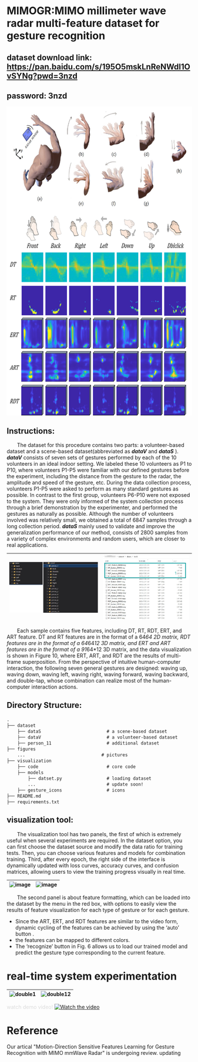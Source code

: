 # MIMOGR:MIMO millimeter wave radar multi-feature dataset for gesture recognition

## dataset download link: https://pan.baidu.com/s/195O5mskLnReNWdl1OvSYNg?pwd=3nzd 
## password: 3nzd 

<img src="figures//featureshow.png" width="600" height="840" align="middle" />

## Instructions: 
&emsp;&emsp;The dataset for this procedure contains two parts: a volunteer-based dataset and a scene-based dataset(abbreviated as __*dataV*__  and __*dataS*__ ). __*dataV*__ consists of seven sets of gestures performed by each of the 10 volunteers in an ideal indoor setting. We labeled these 10 volunteers as P1 to P10, where volunteers P1-P5 were familiar with our defined gestures before the experiment, including the distance from the gesture to the radar, the amplitude and speed of the gesture, etc. During the data collection process, volunteers P1-P5 were asked to perform as many standard gestures as possible. In contrast to the first group, volunteers P6-P10 were not exposed to the system. They were only informed of the system collection process through a brief demonstration by the experimenter, and performed the gestures as naturally as possible. Although the number of volunteers involved was relatively small, we obtained a total of 6847 samples through a long collection period. __*dataS*__ mainly used to validate and improve the generalization performance of our method, consists of 2800 samples from a variety of complex environments and random users, which are closer to real applications.

![image](figures//1.jpg)|![image](figures//2.jpg)
---|---

&emsp;&emsp;Each sample contains five features, including DT, RT, RDT, ERT, and ART feature. DT and RT features are in the format of a 64*64 2D matrix, RDT features are in the format of a 64*64*12 3D matrix, and ERT and ART features are in the format of a 91*64*12 3D matrix, and the data visualization is shown in Figure 10, where ERT, ART, and RDT are the results of multi-frame superposition. From the perspective of intuitive human-computer interaction, the following seven general gestures are designed: waving up, waving down, waving left, waving right, waving forward, waving backward, and double-tap, whose combination can realize most of the human-computer interaction actions.

## Directory Structure:
    .
    ├── dataset                         
        ├── dataS                         # a scene-based dataset
        ├── dataV                         # a volunteer-based dataset
        ├── person_11                     # additional dataset
    ├── figures
        ...                             # pictures
    ├── visualization                   
        ├── code                          # core code
        ├── models    
            ├── datset.py                 # loading dataset          
            ...                           # update soon!
        ├── gesture_icons                 # icons
    ├── README.md
    ├── requirements.txt

## visualization tool:
&emsp;&emsp;The visualization tool has two panels, the first of which is extremely useful when several experiments are required. In the dataset option, you can first choose the dataset source and modify the data ratio for training tests. Then, you can choose various features and models for combination training. Third, after every epoch, the right side of the interface is dynamically updated with loss curves, accuracy curves, and confusion matrices, allowing users to view the training progress visually in real time.

![image](figures//3.gif)|![image](figures//4.gif)
---|---

&emsp;&emsp;The second panel is about feature formatting, which can be loaded into the dataset  by the menu in the red box, with options to easily view the results of feature visualization for each type of gesture or for each gesture.
+ Since the ART, ERT, and RDT features are similar to the video form, dynamic cycling of the features can be achieved by using the ‘auto’ button .
+ the features can be mapped to different colors.
+ The ‘recognize’ button in Fig. 6 allows us to load our trained model and predict the gesture type corresponding to the current feature.




# real-time system experimentation

![double1](https://user-images.githubusercontent.com/25380489/218654026-fd4ca34e-8813-4396-9650-58f4bc7b792d.gif)|![double12](https://user-images.githubusercontent.com/25380489/218654041-fc0fe476-398f-4f84-b2e4-881bb35e340c.gif)
---|---


<!--
![image](figures//frontback.gif) | ![image](figures//leftright.gif) | ![image](figures//updown.gif)
---|---|---
-->
<font color= #DCDCDC> watch demo video!</font>
[![Watch the video](https://user-images.githubusercontent.com/25380489/218715123-3597a131-7953-4f3b-8984-397cc29d4e8b.jpg)](https://www.bilibili.com/video/BV1ux4y157f5/)
# Reference
Our artical "Motion-Direction Sensitive Features Learning for Gesture Recognition with MIMO mmWave Radar" is undergoing review. updating
